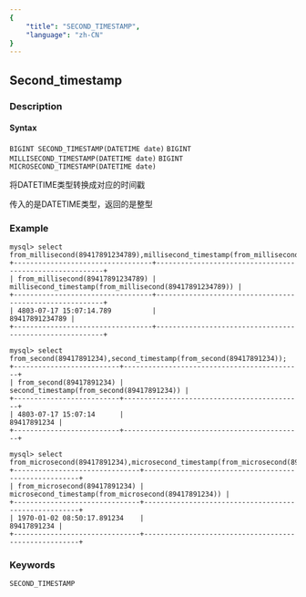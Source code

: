 ```yaml
---
{
    "title": "SECOND_TIMESTAMP",
    "language": "zh-CN"
}
---
```


<!-- 
Licensed to the Apache Software Foundation (ASF) under one
or more contributor license agreements.  See the NOTICE file
distributed with this work for additional information
regarding copyright ownership.  The ASF licenses this file
to you under the Apache License, Version 2.0 (the
"License"); you may not use this file except in compliance
with the License.  You may obtain a copy of the License at

  http://www.apache.org/licenses/LICENSE-2.0

Unless required by applicable law or agreed to in writing,
software distributed under the License is distributed on an
"AS IS" BASIS, WITHOUT WARRANTIES OR CONDITIONS OF ANY
KIND, either express or implied.  See the License for the
specific language governing permissions and limitations
under the License.
-->

## Second_timestamp
### Description
#### Syntax

`BIGINT SECOND_TIMESTAMP(DATETIME date)`
`BIGINT MILLISECOND_TIMESTAMP(DATETIME date)`
`BIGINT MICROSECOND_TIMESTAMP(DATETIME date)`

将DATETIME类型转换成对应的时间戳

传入的是DATETIME类型，返回的是整型


### Example

```
mysql> select from_millisecond(89417891234789),millisecond_timestamp(from_millisecond(89417891234789));
+----------------------------------+---------------------------------------------------------+
| from_millisecond(89417891234789) | millisecond_timestamp(from_millisecond(89417891234789)) |
+----------------------------------+---------------------------------------------------------+
| 4803-07-17 15:07:14.789          |                                          89417891234789 |
+----------------------------------+---------------------------------------------------------+

mysql> select from_second(89417891234),second_timestamp(from_second(89417891234));
+--------------------------+--------------------------------------------+
| from_second(89417891234) | second_timestamp(from_second(89417891234)) |
+--------------------------+--------------------------------------------+
| 4803-07-17 15:07:14      |                                89417891234 |
+--------------------------+--------------------------------------------+

mysql> select from_microsecond(89417891234),microsecond_timestamp(from_microsecond(89417891234));
+-------------------------------+------------------------------------------------------+
| from_microsecond(89417891234) | microsecond_timestamp(from_microsecond(89417891234)) |
+-------------------------------+------------------------------------------------------+
| 1970-01-02 08:50:17.891234    |                                          89417891234 |
+-------------------------------+------------------------------------------------------+
```

### Keywords

    SECOND_TIMESTAMP
